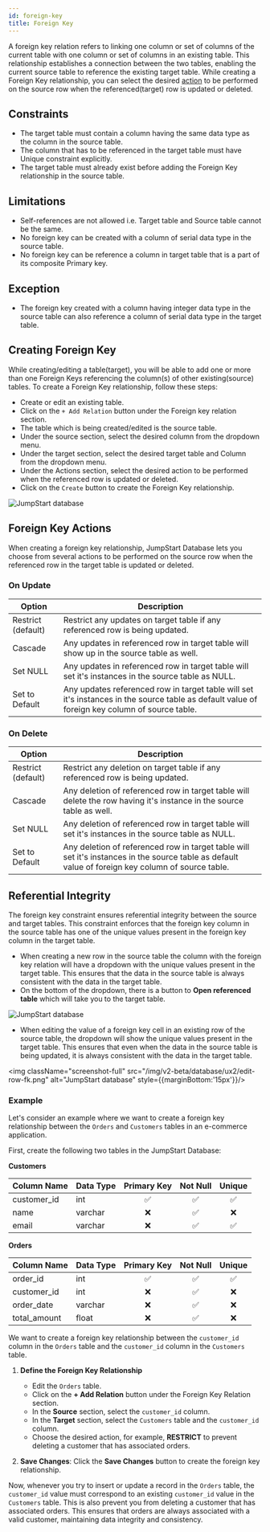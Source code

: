 ```yaml
---
id: foreign-key
title: Foreign Key
---
```


A foreign key relation refers to linking one column or set of columns of the current table with one column or set of columns in an existing table. This relationship establishes a connection between the two tables, enabling the current source table to reference the existing target table. While creating a Foreign Key relationship, you can select the desired [action](#foreign-key-actions) to be performed on the source row when the referenced(target) row is updated or deleted.

<div style={{paddingTop:'24px'}}>

## Constraints
- The target table must contain a column having the same data type as the column in the source table.
- The column that has to be referenced in the target table must have Unique constraint explicitly.
- The target table must already exist before adding the Foreign Key relationship in the source table.

## Limitations
- Self-references are not allowed i.e. Target table and Source table cannot be the same.
- No foreign key can be created with a column of serial data type in the source table.
- No foreign key can be reference a column in target table that is a part of its composite Primary key.

## Exception
- The foreign key created with a column having integer data type in the source table can also reference a column of serial data type in the target table.

</div>

<div style={{paddingTop:'24px'}}>

## Creating Foreign Key

While creating/editing a table(target), you will be able to add one or more than one Foreign Keys referencing the column(s) of other existing(source) tables.
To create a Foreign Key relationship, follow these steps:

 - Create or edit an existing table.
 - Click on the `+ Add Relation` button under the Foreign key relation section.
 - The table which is being created/edited is the source table.
 - Under the source section, select the desired column from the dropdown menu.
 - Under the target section, select the desired target table and Column from the dropdown menu.
 - Under the Actions section, select the desired action to be performed when the referenced row is updated or deleted.
 - Click on the `Create` button to create the Foreign Key relationship.

<img className="screenshot-full" src="/img/v2-beta/database/ux2/create-fk.gif" alt="JumpStart database"/>

</div>

<div style={{paddingTop:'24px'}}>

## Foreign Key Actions

When creating a foreign key relationship, JumpStart Database lets you choose from several actions to be performed on the source row when the referenced row in the target table is updated or deleted.

### On Update

| Option | Description |
| --- | --- |
| Restrict (default) | Restrict any updates on target table if any referenced row is being updated. |
| Cascade | Any updates in referenced row in target table will show up in the source table as well. |
| Set NULL | Any updates in referenced row in target table will set it's instances in the source table as NULL. |
| Set to Default | Any updates referenced row in target table will set it's instances in the source table as default value of foreign key column of source table. |

### On Delete

| Option | Description |
| --- | --- |
| Restrict (default) | Restrict any deletion on target table if any referenced row is being updated. |
| Cascade | Any deletion of referenced row in target table will delete the row having it's instance in the source table as well. |
| Set NULL | Any deletion of referenced row in target table will set it's instances in the source table as NULL. |
| Set to Default | Any deletion of referenced row in target table will set it's instances in the source table as default value of foreign key column of source table. |

</div>

<div style={{paddingTop:'24px'}}>

## Referential Integrity

The foreign key constraint ensures referential integrity between the source and target tables. This constraint enforces that the foreign key column in the source table has one of the unique values present in the foreign key column in the target table. <br/>
- When creating a new row in the source table the column with the foreign key relation will have a dropdown with the unique values present in the target table. This ensures that the data in the source table is always consistent with the data in the target table. 
- On the bottom of the dropdown, there is a button to **Open referenced table** which will take you to the target table.

<img className="screenshot-full" src="/img/v2-beta/database/ux2/create-new-row-fk.png" alt="JumpStart database" />

- When editing the value of a foreign key cell in an existing row of the source table, the dropdown will show the unique values present in the target table. This ensures that even when the data in the source table is being updated, it is always consistent with the data in the target table.

<img className="screenshot-full" src="/img/v2-beta/database/ux2/edit-row-fk.png" alt="JumpStart database" style={{marginBottom:'15px'}}/>

### Example

Let's consider an example where we want to create a foreign key relationship between the `Orders` and `Customers` tables in an e-commerce application.

First, create the following two tables in the JumpStart Database:

**Customers**

| Column Name | Data Type | Primary Key    | Not Null | Unique   |
|-------------|-----------|:--------------:|:--------:|:--------:|
| customer_id | int       | ✅             | ✅        | ✅       |
| name        | varchar   | ❌             | ✅        | ❌       |
| email       | varchar   | ❌             | ✅        | ✅       |

**Orders**

| Column Name  | Data Type | Primary Key    | Not Null | Unique   |
|--------------|-----------|:--------------:|:--------:|:--------:|
| order_id     | int       |  ✅            | ✅        | ✅       |
| customer_id  | int       |  ❌            | ✅        | ❌       |
| order_date   | varchar   |  ❌            | ✅        | ❌       |
| total_amount | float     |  ❌            | ✅        | ❌       |

We want to create a foreign key relationship between the `customer_id` column in the `Orders` table and the `customer_id` column in the `Customers` table.

1. **Define the Foreign Key Relationship**
   - Edit the `Orders` table.
   - Click on the **+ Add Relation** button under the Foreign Key Relation section.
   - In the **Source** section, select the `customer_id` column.
   - In the **Target** section, select the `Customers` table and the `customer_id` column.
   - Choose the desired action, for example, **RESTRICT** to prevent deleting a customer that has associated orders.

3. **Save Changes**: Click the **Save Changes** button to create the foreign key relationship.

Now, whenever you try to insert or update a record in the `Orders` table, the `customer_id` value must correspond to an existing `customer_id` value in the `Customers` table. This is also prevent you from deleting a customer that has associated orders. This ensures that orders are always associated with a valid customer, maintaining data integrity and consistency.

</div>
